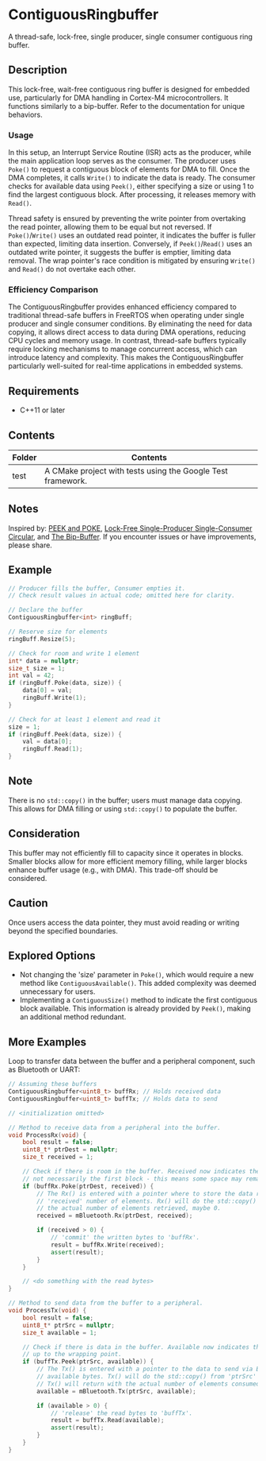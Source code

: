 # ContiguousRingbuffer
A thread-safe, lock-free, single producer, single consumer contiguous ring buffer.

## Description
This lock-free, wait-free contiguous ring buffer is designed for embedded use, particularly for DMA handling in Cortex-M4 microcontrollers. It functions similarly to a bip-buffer. Refer to the documentation for unique behaviors.

### Usage
In this setup, an Interrupt Service Routine (ISR) acts as the producer, while the main application loop serves as the consumer. The producer uses `Poke()` to request a contiguous block of elements for DMA to fill. Once the DMA completes, it calls `Write()` to indicate the data is ready. The consumer checks for available data using `Peek()`, either specifying a size or using 1 to find the largest contiguous block. After processing, it releases memory with `Read()`.

Thread safety is ensured by preventing the write pointer from overtaking the read pointer, allowing them to be equal but not reversed. If `Poke()`/`Write()` uses an outdated read pointer, it indicates the buffer is fuller than expected, limiting data insertion. Conversely, if `Peek()`/`Read()` uses an outdated write pointer, it suggests the buffer is emptier, limiting data removal. The wrap pointer's race condition is mitigated by ensuring `Write()` and `Read()` do not overtake each other.

### Efficiency Comparison
The ContiguousRingbuffer provides enhanced efficiency compared to traditional thread-safe buffers in FreeRTOS when operating under single producer and single consumer conditions. By eliminating the need for data copying, it allows direct access to data during DMA operations, reducing CPU cycles and memory usage. In contrast, thread-safe buffers typically require locking mechanisms to manage concurrent access, which can introduce latency and complexity. This makes the ContiguousRingbuffer particularly well-suited for real-time applications in embedded systems.

## Requirements
- C++11 or later

## Contents
| Folder | Contents |
| ------ | -------- |
| test | A CMake project with tests using the Google Test framework. |

## Notes
Inspired by: [PEEK and POKE](https://en.wikipedia.org/wiki/PEEK_and_POKE), [Lock-Free Single-Producer Single-Consumer Circular](https://www.codeproject.com/Articles/43510/Lock-Free-Single-Producer-Single-Consumer-Circular), and [The Bip-Buffer](https://www.codeproject.com/Articles/3479/The-Bip-Buffer-The-Circular-Buffer-with-a-Twist). If you encounter issues or have improvements, please share.

## Example
```cpp
// Producer fills the buffer, Consumer empties it.
// Check result values in actual code; omitted here for clarity.

// Declare the buffer
ContiguousRingbuffer<int> ringBuff;

// Reserve size for elements
ringBuff.Resize(5);

// Check for room and write 1 element
int* data = nullptr;
size_t size = 1;
int val = 42;
if (ringBuff.Poke(data, size)) {
    data[0] = val;
    ringBuff.Write(1);
}

// Check for at least 1 element and read it
size = 1;
if (ringBuff.Peek(data, size)) {
    val = data[0];
    ringBuff.Read(1);
}
```

## Note
There is no `std::copy()` in the buffer; users must manage data copying. This allows for DMA filling or using `std::copy()` to populate the buffer.

## Consideration
This buffer may not efficiently fill to capacity since it operates in blocks. Smaller blocks allow for more efficient memory filling, while larger blocks enhance buffer usage (e.g., with DMA). This trade-off should be considered.

## Caution
Once users access the data pointer, they must avoid reading or writing beyond the specified boundaries.

## Explored Options
- Not changing the 'size' parameter in `Poke()`, which would require a new method like `ContiguousAvailable()`. This added complexity was deemed unnecessary for users.
- Implementing a `ContiguousSize()` method to indicate the first contiguous block available. This information is already provided by `Peek()`, making an additional method redundant.

## More Examples
Loop to transfer data between the buffer and a peripheral component, such as Bluetooth or UART:
```cpp
// Assuming these buffers
ContiguousRingbuffer<uint8_t> buffRx; // Holds received data
ContiguousRingbuffer<uint8_t> buffTx; // Holds data to send

// <initialization omitted>

// Method to receive data from a peripheral into the buffer.
void ProcessRx(void) {
    bool result = false;
    uint8_t* ptrDest = nullptr;
    size_t received = 1;

    // Check if there is room in the buffer. Received now indicates the largest contiguous block available,
    // not necessarily the first block - this means some space may remain unused.
    if (buffRx.Poke(ptrDest, received)) {
        // The Rx() is entered with a pointer where to store the data retrieved from Bluetooth, requesting
        // 'received' number of elements. Rx() will do the std::copy() to 'ptrDest'. Rx() will return with
        // the actual number of elements retrieved, maybe 0.
        received = mBluetooth.Rx(ptrDest, received);

        if (received > 0) {
            // 'commit' the written bytes to 'buffRx'.
            result = buffRx.Write(received);
            assert(result);
        }
    }

    // <do something with the read bytes>
}

// Method to send data from the buffer to a peripheral.
void ProcessTx(void) {
    bool result = false;
    uint8_t* ptrSrc = nullptr;
    size_t available = 1;

    // Check if there is data in the buffer. Available now indicates the first contiguous block available,
    // up to the wrapping point.
    if (buffTx.Peek(ptrSrc, available)) {
        // The Tx() is entered with a pointer to the data to send via Bluetooth, along with the number of
        // available bytes. Tx() will do the std::copy() from 'ptrSrc' to Bluetooth's internal buffer.
        // Tx() will return with the actual number of elements consumed, maybe 0.
        available = mBluetooth.Tx(ptrSrc, available);

        if (available > 0) {
            // 'release' the read bytes to 'buffTx'.
            result = buffTx.Read(available);
            assert(result);
        }
    }
}
```